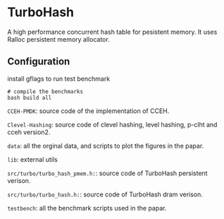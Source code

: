 # TurboHash

A high performance concurrent hash table for pesistent memory. It uses Ralloc persistent memory allocator.

## Configuration

install gflags to run test benchmark

```
# compile the benchmarks
bash build all
```

`CCEH-PMDK`: source code of the implementation of CCEH.

`Clevel-Hashing`: source code of clevel hashing, level hashing, p-clht and cceh version2.

`data`: all the orginal data, and scripts to plot the figures in the papar.

`lib`: external utils

`src/turbo/turbo_hash_pmem.h:`: source code of TurboHash persistent verison.

`src/turbo/turbo_hash.h:`: source code of TurboHash dram verison.

`testbench`: all the benchmark scripts used in the papar.

